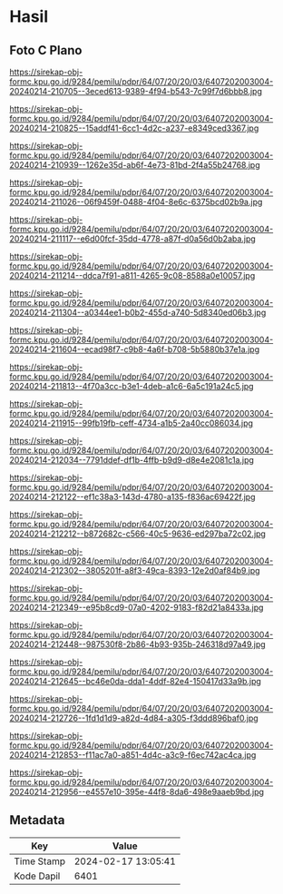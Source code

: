 # Hasil

## Foto C Plano

https://sirekap-obj-formc.kpu.go.id/9284/pemilu/pdpr/64/07/20/20/03/6407202003004-20240214-210705--3eced613-9389-4f94-b543-7c99f7d6bbb8.jpg

https://sirekap-obj-formc.kpu.go.id/9284/pemilu/pdpr/64/07/20/20/03/6407202003004-20240214-210825--15addf41-6cc1-4d2c-a237-e8349ced3367.jpg

https://sirekap-obj-formc.kpu.go.id/9284/pemilu/pdpr/64/07/20/20/03/6407202003004-20240214-210939--1262e35d-ab6f-4e73-81bd-2f4a55b24768.jpg

https://sirekap-obj-formc.kpu.go.id/9284/pemilu/pdpr/64/07/20/20/03/6407202003004-20240214-211026--06f9459f-0488-4f04-8e6c-6375bcd02b9a.jpg

https://sirekap-obj-formc.kpu.go.id/9284/pemilu/pdpr/64/07/20/20/03/6407202003004-20240214-211117--e6d00fcf-35dd-4778-a87f-d0a56d0b2aba.jpg

https://sirekap-obj-formc.kpu.go.id/9284/pemilu/pdpr/64/07/20/20/03/6407202003004-20240214-211214--ddca7f91-a811-4265-9c08-8588a0e10057.jpg

https://sirekap-obj-formc.kpu.go.id/9284/pemilu/pdpr/64/07/20/20/03/6407202003004-20240214-211304--a0344ee1-b0b2-455d-a740-5d8340ed06b3.jpg

https://sirekap-obj-formc.kpu.go.id/9284/pemilu/pdpr/64/07/20/20/03/6407202003004-20240214-211604--ecad98f7-c9b8-4a6f-b708-5b5880b37e1a.jpg

https://sirekap-obj-formc.kpu.go.id/9284/pemilu/pdpr/64/07/20/20/03/6407202003004-20240214-211813--4f70a3cc-b3e1-4deb-a1c6-6a5c191a24c5.jpg

https://sirekap-obj-formc.kpu.go.id/9284/pemilu/pdpr/64/07/20/20/03/6407202003004-20240214-211915--99fb19fb-ceff-4734-a1b5-2a40cc086034.jpg

https://sirekap-obj-formc.kpu.go.id/9284/pemilu/pdpr/64/07/20/20/03/6407202003004-20240214-212034--7791ddef-df1b-4ffb-b9d9-d8e4e2081c1a.jpg

https://sirekap-obj-formc.kpu.go.id/9284/pemilu/pdpr/64/07/20/20/03/6407202003004-20240214-212122--ef1c38a3-143d-4780-a135-f836ac69422f.jpg

https://sirekap-obj-formc.kpu.go.id/9284/pemilu/pdpr/64/07/20/20/03/6407202003004-20240214-212212--b872682c-c566-40c5-9636-ed297ba72c02.jpg

https://sirekap-obj-formc.kpu.go.id/9284/pemilu/pdpr/64/07/20/20/03/6407202003004-20240214-212302--3805201f-a8f3-49ca-8393-12e2d0af84b9.jpg

https://sirekap-obj-formc.kpu.go.id/9284/pemilu/pdpr/64/07/20/20/03/6407202003004-20240214-212349--e95b8cd9-07a0-4202-9183-f82d21a8433a.jpg

https://sirekap-obj-formc.kpu.go.id/9284/pemilu/pdpr/64/07/20/20/03/6407202003004-20240214-212448--987530f8-2b86-4b93-935b-246318d97a49.jpg

https://sirekap-obj-formc.kpu.go.id/9284/pemilu/pdpr/64/07/20/20/03/6407202003004-20240214-212645--bc46e0da-dda1-4ddf-82e4-150417d33a9b.jpg

https://sirekap-obj-formc.kpu.go.id/9284/pemilu/pdpr/64/07/20/20/03/6407202003004-20240214-212726--1fd1d1d9-a82d-4d84-a305-f3ddd896baf0.jpg

https://sirekap-obj-formc.kpu.go.id/9284/pemilu/pdpr/64/07/20/20/03/6407202003004-20240214-212853--f11ac7a0-a851-4d4c-a3c9-f6ec742ac4ca.jpg

https://sirekap-obj-formc.kpu.go.id/9284/pemilu/pdpr/64/07/20/20/03/6407202003004-20240214-212956--e4557e10-395e-44f8-8da6-498e9aaeb9bd.jpg


## Metadata

| Key        | Value               |
| ---------- | ------------------- |
| Time Stamp | 2024-02-17 13:05:41 |
| Kode Dapil | 6401                |



